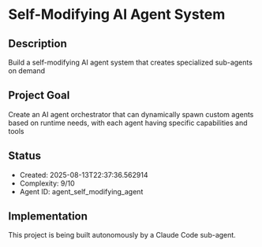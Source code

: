 # Self-Modifying AI Agent System

## Description
Build a self-modifying AI agent system that creates specialized sub-agents on demand

## Project Goal
Create an AI agent orchestrator that can dynamically spawn custom agents based on runtime needs, with each agent having specific capabilities and tools

## Status
- Created: 2025-08-13T22:37:36.562914
- Complexity: 9/10
- Agent ID: agent_self_modifying_agent

## Implementation
This project is being built autonomously by a Claude Code sub-agent.
